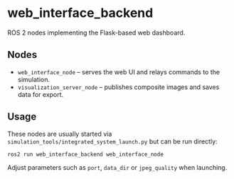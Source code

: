 # web_interface_backend

ROS 2 nodes implementing the Flask-based web dashboard.

## Nodes
- `web_interface_node` – serves the web UI and relays commands to the simulation.
- `visualization_server_node` – publishes composite images and saves data for export.

## Usage
These nodes are usually started via `simulation_tools/integrated_system_launch.py` but can be run directly:
```bash
ros2 run web_interface_backend web_interface_node
```
Adjust parameters such as `port`, `data_dir` or `jpeg_quality` when launching.
